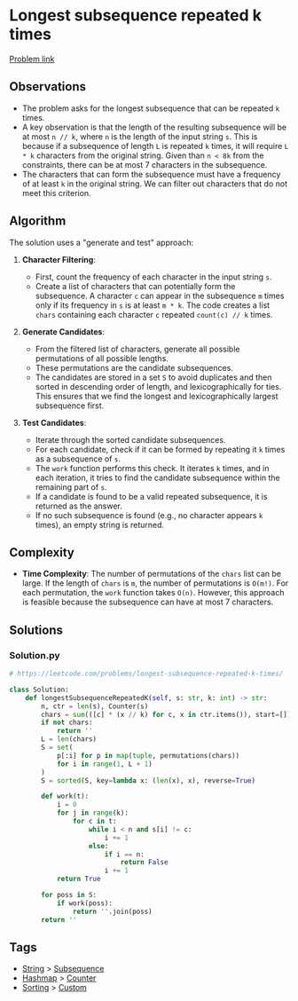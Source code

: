 # Longest subsequence repeated k times

[Problem link](https://leetcode.com/problems/longest-subsequence-repeated-k-times/)

## Observations

- The problem asks for the longest subsequence that can be repeated `k` times.
- A key observation is that the length of the resulting subsequence will be at most `n // k`, where `n` is the length of the input string `s`. This is because if a subsequence of length `L` is repeated `k` times, it will require `L * k` characters from the original string. Given than `n < 8k` from the constraints, there can be at most 7 characters in the subsequence.
- The characters that can form the subsequence must have a frequency of at least `k` in the original string. We can filter out characters that do not meet this criterion.

## Algorithm

The solution uses a "generate and test" approach:

1.  **Character Filtering**:
    -   First, count the frequency of each character in the input string `s`.
    -   Create a list of characters that can potentially form the subsequence. A character `c` can appear in the subsequence `m` times only if its frequency in `s` is at least `m * k`. The code creates a list `chars` containing each character `c` repeated `count(c) // k` times.

2.  **Generate Candidates**:
    -   From the filtered list of characters, generate all possible permutations of all possible lengths.
    -   These permutations are the candidate subsequences.
    -   The candidates are stored in a set `S` to avoid duplicates and then sorted in descending order of length, and lexicographically for ties. This ensures that we find the longest and lexicographically largest subsequence first.

3.  **Test Candidates**:
    -   Iterate through the sorted candidate subsequences.
    -   For each candidate, check if it can be formed by repeating it `k` times as a subsequence of `s`.
    -   The `work` function performs this check. It iterates `k` times, and in each iteration, it tries to find the candidate subsequence within the remaining part of `s`.
    -   If a candidate is found to be a valid repeated subsequence, it is returned as the answer.
    -   If no such subsequence is found (e.g., no character appears `k` times), an empty string is returned.

## Complexity

-   **Time Complexity**: The number of permutations of the `chars` list can be large. If the length of `chars` is `m`, the number of permutations is `O(m!)`. For each permutation, the `work` function takes `O(n)`. However, this approach is feasible because the subsequence can have at most 7 characters.

## Solutions


### Solution.py
```py
# https://leetcode.com/problems/longest-subsequence-repeated-k-times/

class Solution:
    def longestSubsequenceRepeatedK(self, s: str, k: int) -> str:
        n, ctr = len(s), Counter(s)
        chars = sum(([c] * (x // k) for c, x in ctr.items()), start=[])
        if not chars:
            return ''
        L = len(chars)
        S = set(
            p[:i] for p in map(tuple, permutations(chars))
            for i in range(1, L + 1)
        )
        S = sorted(S, key=lambda x: (len(x), x), reverse=True)

        def work(t):
            i = 0
            for j in range(k):
                for c in t:
                    while i < n and s[i] != c:
                        i += 1
                    else:
                        if i == n:
                            return False
                        i += 1
            return True

        for poss in S:
            if work(poss):
                return ''.join(poss)
        return ''
```
## Tags

* [String](/Collections/string.md#string) > [Subsequence](/Collections/string.md#subsequence)
* [Hashmap](/Collections/hashmap.md#hashmap) > [Counter](/Collections/hashmap.md#counter)
* [Sorting](/Collections/sorting.md#sorting) > [Custom](/Collections/sorting.md#custom)
